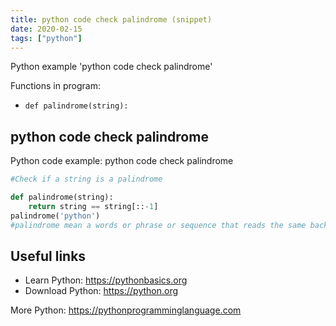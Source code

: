 ```yaml
---
title: python code check palindrome (snippet)
date: 2020-02-15
tags: ["python"]
---
```

Python example 'python code check palindrome'

Functions in program: 
* `def palindrome(string):`

## python code check palindrome

Python code example: python code check palindrome

```python
#Check if a string is a palindrome

def palindrome(string):
    return string == string[::-1]
palindrome('python')
#palindrome mean a words or phrase or sequence that reads the same backwards as forwards


```

## Useful links

- Learn Python: https://pythonbasics.org
- Download Python: https://python.org

More Python: https://pythonprogramminglanguage.com
